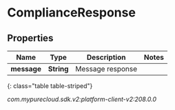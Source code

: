 # ComplianceResponse


## Properties

| Name | Type | Description | Notes |
| ------------ | ------------- | ------------- | ------------- |
| **message** | **String** | Message response |  |
{: class="table table-striped"}




_com.mypurecloud.sdk.v2:platform-client-v2:208.0.0_
